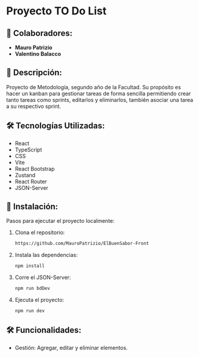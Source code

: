 # Proyecto TO Do List

## 👥 Colaboradores:

-   **Mauro Patrizio**
-   **Valentino Balacco**

## 📜 Descripción:

Proyecto de Metodología, segundo año de la Facultad. Su propósito es hacer un kanban para gestionar tareas de forma sencilla permitiendo crear tanto tareas como sprints, editarlos y eliminarlos, también asociar una tarea a su respectivo sprint.

## 🛠️ Tecnologías Utilizadas:

-   React
-   TypeScript
-   CSS
-   Vite
-   React Bootstrap
-   Zustand
-   React Router
-   JSON-Server

## 🚀 Instalación:

Pasos para ejecutar el proyecto localmente:

1. Clona el repositorio:

    ```bash
    https://github.com/MauroPatrizio/ElBuenSabor-Front
    ```

2. Instala las dependencias:

    ```bash
    npm install
    ```

3. Corre el JSON-Server:
    ```bash
    npm run bdDev
    ```
4. Ejecuta el proyecto:
    ```bash
    npm run dev
    ```

## 🛠️ Funcionalidades:

-   Gestión: Agregar, editar y eliminar elementos.
